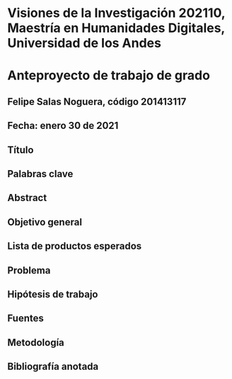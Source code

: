 # Visiones de la Investigación 202110, Maestría en Humanidades Digitales, Universidad de los Andes
# Anteproyecto de trabajo de grado

## Felipe Salas Noguera, código 201413117

## Fecha: enero 30 de 2021

## Título

## Palabras clave

## Abstract

## Objetivo general

## Lista de productos esperados 

## Problema

## Hipótesis de trabajo

## Fuentes

## Metodología

## Bibliografía anotada

